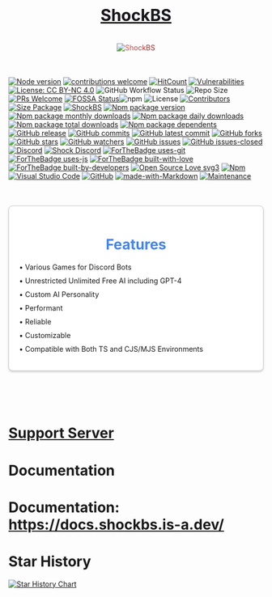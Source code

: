 <h1 style="background: linear-gradient(to right, #FB24FF, #4BE1FF); -webkit-background-clip: text; color: transparent; font-size: 32px; font-weight: bold; padding: 10px; text-align: center;"><a href="https://shockbs.is-a.dev/?v=new">ShockBS</a></h1>
<p align="center">
    <span style="display: inline-block; padding: 5px; border-radius: 10px; background: linear-gradient(to right, #f36262, #961e1e); -webkit-background-clip: text; color: transparent;">
        <img src="https://nodei.co/npm/shockbs.png?downloads=true&downloadRank=true&stars=true" alt="ShockBS">
    </span>
</p>
<br/>

[![Node version](https://img.shields.io/node/v/shockbs.svg?style=flat)](https://nodejs.org/download/) [![contributions welcome](https://img.shields.io/badge/contributions-welcome-brightgreen.svg?style=flat)](https://github.com/shockbs/bsshock/issues) [![HitCount](https://hits.dwyl.com/shockbs/bsshock.svg?style=flat-square)](http://hits.dwyl.com/shockbs/bsshock) [![Vulnerabilities](https://snyk.io/test/github/shockbs/bsshock/badge.svg)](https://github.com/shockbs/bsshock) [![License: CC BY-NC 4.0](https://licensebuttons.net/l/by-nc/4.0/80x15.png)](https://creativecommons.org/licenses/by-nc/4.0/) ![GitHub Workflow Status](https://img.shields.io/github/workflow/status/shockbs/bsshock/CI?label=build) ![Repo Size](https://img.shields.io/github/repo-size/shockbs/bsshock) [![PRs Welcome](https://img.shields.io/badge/PRs-welcome-brightgreen.svg?style=flat-square)](https://github.com/shockbs/bsshock) [![FOSSA Status](https://app.fossa.com/api/projects/git%2Bgithub.com%2Fshockbs%2Fbsshock.svg?type=shield)](https://app.fossa.com/projects/git%2Bgithub.com%2Fshockbs%2Fbsshock?ref=badge_shield)![npm](https://img.shields.io/npm/dw/shockbs?style=flat-square) ![License](https://img.shields.io/npm/l/shockbs?style=flat-square) [![Contributors](https://img.shields.io/github/contributors/shockbs/bsshock?style=flat-square)](https://github.com/shockbs/bsshock/graphs/contributors) [![Size Package](https://img.shields.io/github/languages/code-size/shockbs/bsshock?style=flat-square)](https://github.com/shockbs/bsshock) [![ShockBS](https://img.shields.io/badge/ShockBS-2FFFEB)](https://shockbs.is-a.dev) [![Npm package version](https://badgen.net/npm/v/shockbs)](https://npmjs.com/package/shockbs) [![Npm package monthly downloads](https://badgen.net/npm/dm/shockbs)](https://npmjs.ccom/package/shockbs) [![Npm package daily downloads](https://badgen.net/npm/dm/shockbs)](https://npmjs.com/package/shockbs) [![Npm package total downloads](https://badgen.net/npm/dt/shockbs)](https://npmjs.com/package/shockbs) [![Npm package dependents](https://badgen.net/npm/dependents/shockbs)](https://npmjs.com/package/shockbs) [![GitHub release](https://img.shields.io/github/release/shockbs/bsshock.svg)](https://GitHub.com/shockbs/bsshock/releases/) [![GitHub commits](https://badgen.net/github/commits/shockbs/bsshock)](https://GitHub.com/shockbs/bsshock/commit/) [![GitHub latest commit](https://badgen.net/github/last-commit/shockbs/bsshock)](https://GitHub.com/shockbs/bsshock/commit/) [![GitHub forks](https://img.shields.io/github/forks/shockbs/bsshock.svg?style=social&label=Forks&maxAge=2592000)](https://GitHub.com/shockbs/bsshock/network/) [![GitHub stars](https://img.shields.io/github/stars/shockbs/bsshock.svg?style=social&label=Stars&maxAge=2592000)](https://GitHub.com/shockbs/bsshock/stargazers/) [![GitHub watchers](https://img.shields.io/github/watchers/shockbs/bsshock.svg?style=social&label=Watch&maxAge=2592000)](https://GitHub.com/shockbs/bsshock/watchers/) [![GitHub issues](https://img.shields.io/github/issues/shockbs/bsshock.svg)](https://GitHub.com/shockbs/bsshock/issues/) [![GitHub issues-closed](https://img.shields.io/github/issues-closed/shockbs/bsshock.svg)](https://GitHub.com/shockbs/bsshock/issues?q=is%3Aissue+is%3Aclosed) [![Discord](https://badgen.net/badge/icon/discord?icon=discord&label)](https://discord.gg/zeBet3HrU4) [![Shock Discord](https://badgen.net/discord/members/zeBet3HrU4)](https://discord.gg/zeBet3HrU4) [![ForTheBadge uses-git](http://ForTheBadge.com/images/badges/uses-git.svg)](https://GitHub.com/) [![ForTheBadge uses-js](http://ForTheBadge.com/images/badges/uses-js.svg)](https://npmjs.com/package/shockbs) [![ForTheBadge built-with-love](http://ForTheBadge.com/images/badges/built-with-love.svg)](https://GitHub.com/shockbs/) [![ForTheBadge built-by-developers](http://ForTheBadge.com/images/badges/built-by-developers.svg)](https://GitHub.com/shockbs/) [![Open Source Love svg3](https://badges.frapsoft.com/os/v3/open-source.svg?v=103)](https://github.com/shockbs/bsshock/) [![Npm](https://badgen.net/badge/icon/npm?icon=npm&label)](https://npmjs.com/package/shockbs) [![Visual Studio Code](https://img.shields.io/badge/--007ACC?logo=visual%20studio%20code&logoColor=ffffff)](https://code.visualstudio.com/) [![GitHub](https://badgen.net/badge/icon/github?icon=github&label)](https://github.com/shockbs/bsshock) [![made-with-Markdown](https://img.shields.io/badge/Made%20with-Markdown-1f425f.svg)](https://commonmark.org) [![Maintenance](https://img.shields.io/badge/Maintained%3F-yes-green.svg)](https://GitHub.com/shockbs/bsshock/graphs/commit-activity) <br/>
<span style="background-color: #f7f7f7; color: #333; margin: 0; padding: 0;">
<div style="max-width: 600px; margin: 50px auto; padding: 20px; border: 1px solid #ccc; border-radius: 8px; background-color: #fff; box-shadow: 0 2px 4px rgba(0,0,0,0.2);">
    <h1 style="text-align: center; color: #4285F4;">Features</h1>
    <ul style="list-style-type: none; padding: 0;">
        <li style="margin-bottom: 10px;">&#8226; Various Games for Discord Bots</li>
        <li style="margin-bottom: 10px;">&#8226; Unrestricted Unlimited Free AI including GPT-4</li>
        <li style="margin-bottom: 10px;">&#8226; Custom AI Personality</li>
        <li style="margin-bottom: 10px;">&#8226; Performant</li>
        <li style="margin-bottom: 10px;">&#8226; Reliable</li>
        <li style="margin-bottom: 10px;">&#8226; Customizable</li>
        <li style="margin-bottom: 10px;">&#8226; Compatible with Both TS and CJS/MJS Environments</li>
    </ul>
</div>
</span>
<br/>

# [Support Server](https://discord.gg/zeBet3HrU4)

# Documentation
# Documentation: https://docs.shockbs.is-a.dev/

# Star History
<a href="https://star-history.com/#shockbs/bsshock&Date">
 <picture>
   <source media="(prefers-color-scheme: dark)" srcset="https://api.star-history.com/svg?repos=shockbs/bsshock&type=Date&theme=dark" />
   <source media="(prefers-color-scheme: light)" srcset="https://api.star-history.com/svg?repos=shockbs/bsshock&type=Date" />
   <img alt="Star History Chart" src="https://api.star-history.com/svg?repos=shockbs/bsshock&type=Date" />
 </picture>
</a>
